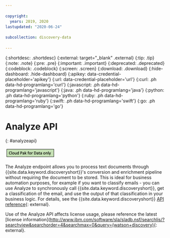 ```yaml
---

copyright:
  years: 2019, 2020
lastupdated: "2020-06-24"

subcollection: discovery-data

---
```


{:shortdesc: .shortdesc}
{:external: target="_blank" .external}
{:tip: .tip}
{:note: .note}
{:pre: .pre}
{:important: .important}
{:deprecated: .deprecated}
{:codeblock: .codeblock}
{:screen: .screen}
{:download: .download}
{:hide-dashboard: .hide-dashboard}
{:apikey: data-credential-placeholder='apikey'} 
{:url: data-credential-placeholder='url'}
{:curl: .ph data-hd-programlang='curl'}
{:javascript: .ph data-hd-programlang='javascript'}
{:java: .ph data-hd-programlang='java'}
{:python: .ph data-hd-programlang='python'}
{:ruby: .ph data-hd-programlang='ruby'}
{:swift: .ph data-hd-programlang='swift'}
{:go: .ph data-hd-programlang='go'}

# Analyze API
{: #analyzeapi}

![Cloud Pak for Data only](images/cpdonly.png)

The Analyze endpoint allows you to process text documents through {{site.data.keyword.discoveryshort}}'s conversion and enrichment pipeline without requiring the document to be stored. This is ideal for business automation purposes, for example if you want to classify emails - you can use Analyze to synchronously call {{site.data.keyword.discoveryshort}}, get a classification of the email, and use the output of that classification in your business logic. For details, see the {{site.data.keyword.discoveryshort}} [API reference](https://{DomainName}/apidocs/discovery-data#analyze-a-document){: external}.

Use of the Analyze API affects license usage, please reference the latest [license information](http://www.ibm.com/software/sla/sladb.nsf/searchlis/?searchview&searchorder=4&searchmax=0&query=(watson+discovery){: external}.